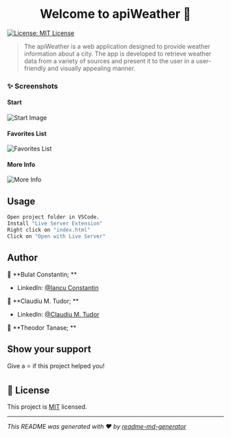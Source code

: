 <h1 align="center">Welcome to apiWeather 👋</h1>
<p>
  <a href="https://github.com/iancuconstantin/apiWeather/blob/main/LICENSE" target="_blank">
    <img alt="License: MIT License" src="https://img.shields.io/badge/License-MIT License-yellow.svg" />
  </a>
</p>

> The apiWeather is a web application designed to provide weather information about a city. The app is developed to retrieve weather data from a variety of sources and present it to the user in a user-friendly and visually appealing manner.

### ✨ Screenshots ###

#### Start ####
![Start Image](https://i.imgur.com/UYKswT1.png)
#### Favorites List ####
![Favorites List](https://imgur.com/26OuIky.png)
#### More Info ####
![More Info](https://imgur.com/WkRczgC.png)


## Usage

```sh
Open project folder in VSCode.
Install "Live Server Extension"
Right click on "index.html" 
Click on "Open with Live Server"
```

## Author

👤 **Bulat Constantin; **

* LinkedIn: [@Iancu Constantin](https://linkedin.com/in/iancu-constantin-8b1458142)

👤 **Claudiu M. Tudor; **

* LinkedIn: [@Claudiu M. Tudor](https://linkedin.com/in/claudiu-mihai-tudor-9548ba274)

👤 **Theodor Tanase; **

## Show your support

Give a ⭐️ if this project helped you!

## 📝 License

This project is [MIT](https://github.com/iancuconstantin/apiWeather/blob/main/LICENSE) licensed.

***
_This README was generated with ❤️ by [readme-md-generator](https://github.com/kefranabg/readme-md-generator)_